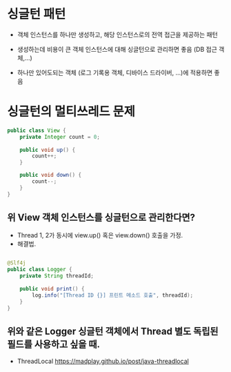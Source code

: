 # 싱글턴 패턴

- 객체 인스턴스를 하나만 생성하고, 해당 인스턴스로의 전역 접근을 제공하는 패턴

- 생성하는데 비용이 큰 객체 인스턴스에 대해 싱글턴으로 관리하면 좋음 (DB 접근 객체,...)
- 하나만 있어도되는 객체 (로그 기록용 객체, 디바이스 드라이버, ...)에 적용하면 좋음



# 싱글턴의 멀티쓰레드 문제

```java
public class View {
    private Integer count = 0;
    
    public void up() {
        count++;
    }

    public void down() {
        count--;
    }
}

```

## 위 View 객체 인스턴스를 싱글턴으로 관리한다면?

- Thread 1, 2가 동시에 view.up() 혹은 view.down() 호출을 가정.
- 해결법.

```java

@Slf4j
public class Logger {
    private String threadId;
    
    public void print() {
        log.info("[Thread ID {}] 프린트 메소드 호출", threadId);
    }
}

```

## 위와 같은 Logger 싱글턴 객체에서 Thread 별도 독립된 필드를 사용하고 싶을 때.
- ThreadLocal
https://madplay.github.io/post/java-threadlocal

